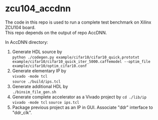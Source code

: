 # zcu104_accdnn

The code in this repo is used to run a complete test benchmark on Xilinx ZCU104 board.  
This repo depends on the output of repo AccDNN.

In AccDNN directory:

1. Generate HDL source by    
    `python ./codegen.py example/cifar10/cifar10_quick.prototxt example/cifar10/cifar10_quick_iter_5000.caffemodel --optim_file example/cifar10/optim_cifar10.conf`
2. Generate elementary IP by  
    `vivado -mode tcl`  
    `source ./build/ips.tcl`  
3. Generate additional HDL by  
    `./binsim_file_gen.sh`   
4. Generate complete accelerator as a Vivado project by
    `cd ./lib/ip`  
    `vivado -mode tcl`
    `source ips.tcl`
5. Package previous project as an IP in GUI. Associate "ddr" interface to "ddr_clk".
